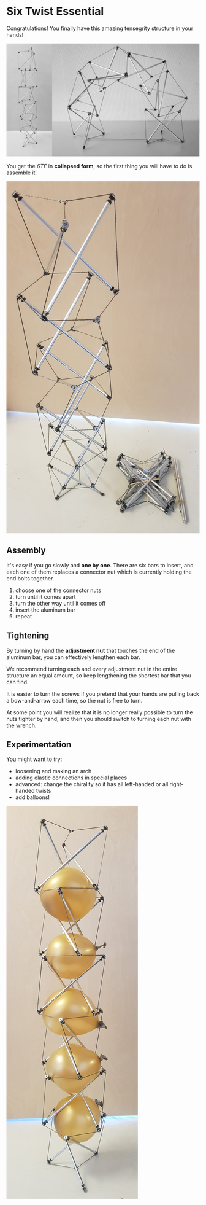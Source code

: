 # Six Twist Essential

Congratulations! You finally have this amazing tensegrity structure in your hands!

![6TE](/images/2021-03/6TE.jpg)

You get the *6TE* in **collapsed form**, so the first thing you will have to do is assemble it.

![some assembly required](/images/2021-03/some-assembly-required.jpg)

## Assembly

It's easy if you go slowly and **one by one**. There are six bars to insert, and each one of them replaces a connector nut which is currently holding the end bolts together.

1. choose one of the connector nuts
1. turn until it comes apart
1. turn the other way until it comes off
1. insert the aluminum bar
1. repeat

## Tightening

By turning by hand the **adjustment nut** that touches the end of the aluminum bar, you can effectively lengthen each bar.

We recommend turning each and every adjustment nut in the entire structure an equal amount, so keep lengthening the shortest bar that you can find.

It is easier to turn the screws if you pretend that your hands are pulling back a bow-and-arrow each time, so the nut is free to turn.

At some point you will realize that it is no longer really possible to turn the nuts tighter by hand, and then you should switch to turning each nut with the wrench.

## Experimentation

You might want to try:

* loosening and making an arch
* adding elastic connections in special places
* advanced: change the chirality so it has all left-handed or all right-handed twists
* add balloons!

![balloons](/images/2021-03/6te-balloons.jpg)

<script>
x = parseInt(location.search.substr(1))
if (!isNaN(x)) {
  six = document.getElementById("six-twist-essential");
  six.textContent = "Your Six Twist Essential structure is number " + x
}
</script>